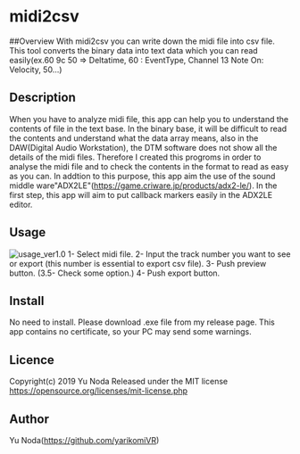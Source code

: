 midi2csv
====

##Overview
With midi2csv you can write down the midi file into csv file. This tool converts the binary data into text data which you can read easily(ex.60 9c 50 => Deltatime, 60 : EventType, Channel 13 Note On: Velocity, 50...)

## Description
When you have to analyze midi file, this app can help you to understand the contents of file in the text base. 
In the binary base, it will be difficult to read the contents and understand what the data array means, also in the DAW(Digital Audio Workstation), the DTM software does not show all the details of the midi files.
Therefore I created this progroms in order to analyse the midi file and to check the contents in the format to read as easy as you can.
In addtion to this purpose, this app aim the use of the sound middle ware"ADX2LE"(https://game.criware.jp/products/adx2-le/). In the first step, this app will aim to put callback markers easily in the ADX2LE editor.


## Usage
![usage_ver1.0](https://github.com/yarikomiVR/Midi2csv/issues/1#issue-498664384)
1- Select midi file.
2- Input the track number you want to see or export (this number is essential to export csv file).
3- Push preview button.
(3.5- Check some option.)
4- Push export button.

## Install
No need to install. Please download .exe file from my release page. This app contains no certificate, so your PC may send some warnings.

## Licence
Copyright(c) 2019 Yu Noda
Released under the MIT license
https://opensource.org/licenses/mit-license.php

## Author
Yu Noda(https://github.com/yarikomiVR)
